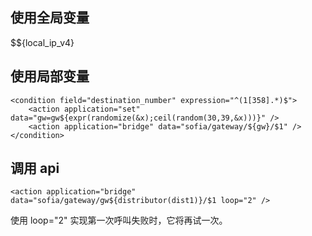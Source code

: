 ## 使用全局变量

$${local_ip_v4}

## 使用局部变量

```
<condition field="destination_number" expression="^(1[358].*)$">
    <action application="set" data="gw=gw${expr(randomize(&x);ceil(random(30,39,&x)))}" />
    <action application="bridge" data="sofia/gateway/${gw}/$1" />
</condition>
```

## 调用 api

```
<action application="bridge" data="sofia/gateway/gw${distributor(dist1)}/$1 loop="2" />
```

使用 loop="2" 实现第一次呼叫失败时，它将再试一次。
